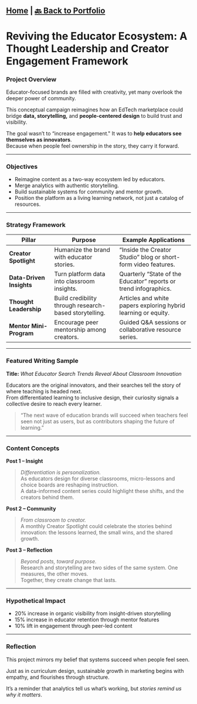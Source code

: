[Home](https://stacynwigwe.github.io/product-experiments/) | 
[🔙 Back to Portfolio](https://stacynwigwe.github.io/portfolio/)
---
# Reviving the Educator Ecosystem: A Thought Leadership and Creator Engagement Framework

### Project Overview  
Educator-focused brands are filled with creativity, yet many overlook the deeper power of community.  

This conceptual campaign reimagines how an EdTech marketplace could bridge **data, storytelling,** and **people-centered design** to build trust and visibility.

The goal wasn’t to “increase engagement." It was to **help educators see themselves as innovators**.  
Because when people feel ownership in the story, they carry it forward.

---

### Objectives  
- Reimagine content as a two-way ecosystem led by educators.  
- Merge analytics with authentic storytelling.  
- Build sustainable systems for community and mentor growth.  
- Position the platform as a living learning network, not just a catalog of resources.  

---

### Strategy Framework  

| Pillar | Purpose | Example Applications |
|--------|----------|----------------------|
| **Creator Spotlight** | Humanize the brand with educator stories. | “Inside the Creator Studio” blog or short-form video features. |
| **Data-Driven Insights** | Turn platform data into classroom insights. | Quarterly “State of the Educator” reports or trend infographics. |
| **Thought Leadership** | Build credibility through research-based storytelling. | Articles and white papers exploring hybrid learning or equity. |
| **Mentor Mini-Program** | Encourage peer mentorship among creators. | Guided Q&A sessions or collaborative resource series. |

---

### Featured Writing Sample  
**Title:** *What Educator Search Trends Reveal About Classroom Innovation*  

Educators are the original innovators, and their searches tell the story of where teaching is headed next.  
From differentiated learning to inclusive design, their curiosity signals a collective desire to reach every learner.  

> “The next wave of education brands will succeed when teachers feel seen not just as users, but as contributors shaping the future of learning.”  

---

### Content Concepts  

**Post 1 – Insight**  
> *Differentiation is personalization.*  
> As educators design for diverse classrooms, micro-lessons and choice boards are reshaping instruction.  
> A data-informed content series could highlight these shifts, and the creators behind them.  

**Post 2 – Community**  
> *From classroom to creator.*  
> A monthly Creator Spotlight could celebrate the stories behind innovation: the lessons learned, the small wins, and the shared growth.  

**Post 3 – Reflection**  
> *Beyond posts, toward purpose.*  
> Research and storytelling are two sides of the same system. One measures, the other moves.  
> Together, they create change that lasts.  

---

### Hypothetical Impact  
- 20% increase in organic visibility from insight-driven storytelling  
- 15% increase in educator retention through mentor features  
- 10% lift in engagement through peer-led content  

---

### Reflection  
This project mirrors my belief that systems succeed when people feel seen.  

Just as in curriculum design, sustainable growth in marketing begins with empathy, and flourishes through structure.  

It’s a reminder that analytics tell us what’s working, but *stories remind us why it matters*.
